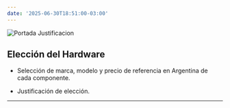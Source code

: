 ```yaml
---
date: '2025-06-30T18:51:00-03:00'
---
```

![Portada Justificacion](/images/portadajustif.png)

## Elección del Hardware
- Selección de marca, modelo y precio de referencia en Argentina de cada componente. 

- Justificación de elección.

---